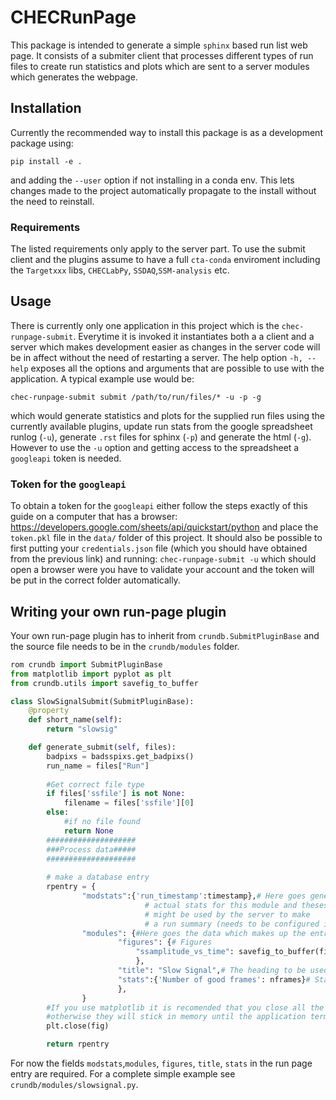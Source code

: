 # CHECRunPage
This package is intended to generate a simple `sphinx` based run list web page. It consists of a submiter client that processes different types of run files to create run statistics and plots which are sent to a server modules which generates the webpage. 

## Installation
Currently the recommended way to install this package is as a development package using:

`pip install -e .`

and adding the `--user` option if not installing in a conda env. This lets changes made to the project automatically propagate to the install without the need to reinstall.

### Requirements

The listed requirements only apply to the server part. To use the submit client and the plugins assume to have a full `cta-conda` enviroment including the `Targetxxx` libs, `CHECLabPy`, `SSDAQ`,`SSM-analysis` etc.

## Usage

There is currently only one application in this project which is the `chec-runpage-submit`. Everytime it is invoked it instantiates both a a client and a server which makes development easier as changes in the server code will be in affect without the need of restarting a server. The help option `-h, --help` exposes all the options and arguments that are possible to use with the application. A typical example use would be:

```shell
chec-runpage-submit submit /path/to/run/files/* -u -p -g
```
which would generate statistics and plots for the supplied run files using the currently available plugins, update run stats from the google spreadsheet runlog (`-u`), generate `.rst` files for sphinx (`-p`) and generate the html (`-g`).  However to use the `-u` option and getting access to the spreadsheet a `googleapi` token is needed. 


### Token for the `googleapi`
To obtain a token for the `googleapi` either follow the steps exactly of this guide on a computer that has a browser: https://developers.google.com/sheets/api/quickstart/python and place the `token.pkl` file in the `data/` folder of this project. It should also be possible to first putting your `credentials.json` file (which you should have obtained from the previous link) and running: `chec-runpage-submit -u` which should open a browser were you have to validate your account and the token will be put in the correct folder automatically. 



## Writing your own run-page plugin

Your own run-page plugin has to inherit from `crundb.SubmitPluginBase` and the source file needs to be in the `crundb/modules` folder. 


```python
rom crundb import SubmitPluginBase
from matplotlib import pyplot as plt
from crundb.utils import savefig_to_buffer

class SlowSignalSubmit(SubmitPluginBase):
    @property
    def short_name(self):
        return "slowsig"

    def generate_submit(self, files):
        badpixs = badsspixs.get_badpixs()
        run_name = files["Run"]
        
        #Get correct file type
        if files['ssfile'] is not None:
            filename = files['ssfile'][0]
        else:
            #if no file found
            return None
        ####################
        ###Process data#####
        ####################
        
        # make a database entry
        rpentry = {
                "modstats":{'run_timestamp':timestamp},# Here goes general stats that does not really belong in the 
                              # actual stats for this module and theses data 
                              # might be used by the server to make
                              # a run summary (needs to be configured in `pageconf.yaml)
                "modules": {#Here goes the data which makes up the entry in the run page
                        "figures": {# Figures
                            "ssamplitude_vs_time": savefig_to_buffer(fig),#we send the actual png and not the matplotlib figure
                            },
                        "title": "Slow Signal",# The heading to be used for this section
                        "stats":{'Number of good frames': nframes}# Stats list
                        },
                }
        #If you use matplotlib it is recomended that you close all the figures after saving them to buffer, 
        #otherwise they will stick in memory until the application terminates
        plt.close(fig)

        return rpentry            
```
For now the fields `modstats`,`modules`, `figures`, `title`, `stats` in the run page entry are required. For a complete simple example see `crundb/modules/slowsignal.py`. 
